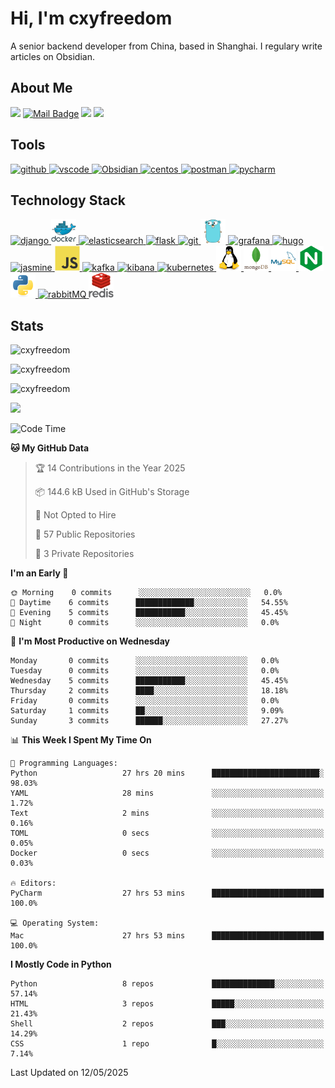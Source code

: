 # Hi, I'm cxyfreedom

A senior backend developer from China, based in Shanghai. I regulary write articles on Obsidian.

## About Me

[![](https://visitor-badge.laobi.icu/badge?page_id=cxyfreedom.cxyfreedom)](https://visitor-badge.laobi.icu/badge?page_id=cxyfreedom.cxyfreedom)
[![Mail Badge](https://img.shields.io/badge/-gmail-c14438?style=flat&logo=Gmail&logoColor=white&link=mailto:eryajf@163.com)](mailto:cxyfreedom@gmail.com)
[![](https://img.shields.io/github/stars/cxyfreedom?color=fefb7b&logo=Undertale)](https://github-readme-stats.vercel.app/api?username=cxyfreedom&hide_title=false&hide_border=true&show_icons=true&include_all_commits=true&line_height=20&bg_color=0,EC6C6C,FFD479,FFFC79,73FA79&theme=graywhite&locale=cn)
[![](https://img.shields.io/github/followers/cxyfreedom?color=27da6b&logo=Handshake)](https://github.com/cxyfreedom?tab=followers)

## Tools

<a href="https://github.com" target="_blank"> <img src="https://cdn.jsdelivr.net/gh/devicons/devicon/icons/github/github-original.svg" alt="github" width="40" height="40"/> </a> <a href="https://code.visualstudio.com/" target="_blank"> <img src="https://cdn.jsdelivr.net/gh/devicons/devicon/icons/vscode/vscode-original.svg" alt="vscode" width="40" height="40"/> </a> <a href="https://obsidian.md/" target="_blank"> <img src="https://obsidian.md/favicon.ico" alt="Obsidian" width="40" height="40"/> </a> <a href="https://www.centos.org/" target="_blank"> <img src="https://cdn.jsdelivr.net/gh/devicons/devicon/icons/centos/centos-original.svg" alt="centos" width="40" height="40"/> </a> <a href="https://postman.com" target="_blank" rel="noreferrer"> <img src="https://www.vectorlogo.zone/logos/getpostman/getpostman-icon.svg" alt="postman" width="40" height="40"/> </a> <a href="https://postman.com" target="_blank" rel="noreferrer"> <img src="https://cdn.jsdelivr.net/gh/devicons/devicon/icons/pycharm/pycharm-original.svg" alt="pycharm" width="40" height="40"/> </a>

## Technology Stack

<a href="https://www.djangoproject.com/" target="_blank" rel="noreferrer"> <img src="https://cdn.worldvectorlogo.com/logos/django.svg" alt="django" width="40" height="40"/> </a> <a href="https://www.docker.com/" target="_blank" rel="noreferrer"> <img src="https://raw.githubusercontent.com/devicons/devicon/master/icons/docker/docker-original-wordmark.svg" alt="docker" width="40" height="40"/> </a> <a href="https://www.elastic.co" target="_blank" rel="noreferrer"> <img src="https://www.vectorlogo.zone/logos/elastic/elastic-icon.svg" alt="elasticsearch" width="40" height="40"/> </a> <a href="https://flask.palletsprojects.com/" target="_blank" rel="noreferrer"> <img src="https://www.vectorlogo.zone/logos/pocoo_flask/pocoo_flask-icon.svg" alt="flask" width="40" height="40"/> </a> <a href="https://git-scm.com/" target="_blank" rel="noreferrer"> <img src="https://www.vectorlogo.zone/logos/git-scm/git-scm-icon.svg" alt="git" width="40" height="40"/> </a> <a href="https://golang.org" target="_blank" rel="noreferrer"> <img src="https://raw.githubusercontent.com/devicons/devicon/master/icons/go/go-original.svg" alt="go" width="40" height="40"/> </a> <a href="https://grafana.com" target="_blank" rel="noreferrer"> <img src="https://www.vectorlogo.zone/logos/grafana/grafana-icon.svg" alt="grafana" width="40" height="40"/> </a> <a href="https://gohugo.io/" target="_blank" rel="noreferrer"> <img src="https://api.iconify.design/logos-hugo.svg" alt="hugo" width="40" height="40"/> </a> <a href="https://jasmine.github.io/" target="_blank" rel="noreferrer"> <img src="https://www.vectorlogo.zone/logos/jasmine/jasmine-icon.svg" alt="jasmine" width="40" height="40"/> </a> <a href="https://developer.mozilla.org/en-US/docs/Web/JavaScript" target="_blank" rel="noreferrer"> <img src="https://raw.githubusercontent.com/devicons/devicon/master/icons/javascript/javascript-original.svg" alt="javascript" width="40" height="40"/> </a> <a href="https://kafka.apache.org/" target="_blank" rel="noreferrer"> <img src="https://www.vectorlogo.zone/logos/apache_kafka/apache_kafka-icon.svg" alt="kafka" width="40" height="40"/> </a> <a href="https://www.elastic.co/kibana" target="_blank" rel="noreferrer"> <img src="https://www.vectorlogo.zone/logos/elasticco_kibana/elasticco_kibana-icon.svg" alt="kibana" width="40" height="40"/> </a> <a href="https://kubernetes.io" target="_blank" rel="noreferrer"> <img src="https://www.vectorlogo.zone/logos/kubernetes/kubernetes-icon.svg" alt="kubernetes" width="40" height="40"/> </a> <a href="https://www.linux.org/" target="_blank" rel="noreferrer"> <img src="https://raw.githubusercontent.com/devicons/devicon/master/icons/linux/linux-original.svg" alt="linux" width="40" height="40"/> </a> <a href="https://www.mongodb.com/" target="_blank" rel="noreferrer"> <img src="https://raw.githubusercontent.com/devicons/devicon/master/icons/mongodb/mongodb-original-wordmark.svg" alt="mongodb" width="40" height="40"/> </a> <a href="https://www.mysql.com/" target="_blank" rel="noreferrer"> <img src="https://raw.githubusercontent.com/devicons/devicon/master/icons/mysql/mysql-original-wordmark.svg" alt="mysql" width="40" height="40"/> </a> <a href="https://www.nginx.com" target="_blank" rel="noreferrer"> <img src="https://raw.githubusercontent.com/devicons/devicon/master/icons/nginx/nginx-original.svg" alt="nginx" width="40" height="40"/> </a> <a href="https://www.python.org" target="_blank" rel="noreferrer"> <img src="https://raw.githubusercontent.com/devicons/devicon/master/icons/python/python-original.svg" alt="python" width="40" height="40"/> </a> <a href="https://www.rabbitmq.com" target="_blank" rel="noreferrer"> <img src="https://www.vectorlogo.zone/logos/rabbitmq/rabbitmq-icon.svg" alt="rabbitMQ" width="40" height="40"/> </a> <a href="https://redis.io" target="_blank" rel="noreferrer"> <img src="https://raw.githubusercontent.com/devicons/devicon/master/icons/redis/redis-original-wordmark.svg" alt="redis" width="40" height="40"/> </a> 

## Stats

<p><img src="https://github-readme-stats.vercel.app/api?username=cxyfreedom&theme=material-palenight&hide_border=false&include_all_commits=false&count_private=false" alt="cxyfreedom" /></p>
<p><img src="https://github-readme-streak-stats.herokuapp.com/?user=cxyfreedom&theme=material-palenight&hide_border=false" alt="cxyfreedom" /></p>
<p><img src="https://github-readme-stats.vercel.app/api/top-langs/?username=cxyfreedom&theme=material-palenight&hide_border=false&include_all_commits=false&count_private=false&layout=compact" alt="cxyfreedom" /></p>

![](https://github-profile-trophy.vercel.app/?username=cxyfreedom&theme=dracula&no-frame=false&no-bg=false&margin-w=4)

<!--START_SECTION:waka-->
![Code Time](http://img.shields.io/badge/Code%20Time-5%2C172%20hrs%2039%20mins-blue)

**🐱 My GitHub Data** 

> 🏆 14 Contributions in the Year 2025
 > 
> 📦 144.6 kB Used in GitHub's Storage 
 > 
> 🚫 Not Opted to Hire
 > 
> 📜 57 Public Repositories 
 > 
> 🔑 3 Private Repositories  
 > 
**I'm an Early 🐤** 

```text
🌞 Morning    0 commits      ░░░░░░░░░░░░░░░░░░░░░░░░░   0.0% 
🌆 Daytime    6 commits      █████████████░░░░░░░░░░░░   54.55% 
🌃 Evening    5 commits      ███████████░░░░░░░░░░░░░░   45.45% 
🌙 Night      0 commits      ░░░░░░░░░░░░░░░░░░░░░░░░░   0.0%

```
📅 **I'm Most Productive on Wednesday** 

```text
Monday       0 commits      ░░░░░░░░░░░░░░░░░░░░░░░░░   0.0% 
Tuesday      0 commits      ░░░░░░░░░░░░░░░░░░░░░░░░░   0.0% 
Wednesday    5 commits      ███████████░░░░░░░░░░░░░░   45.45% 
Thursday     2 commits      ████░░░░░░░░░░░░░░░░░░░░░   18.18% 
Friday       0 commits      ░░░░░░░░░░░░░░░░░░░░░░░░░   0.0% 
Saturday     1 commits      ██░░░░░░░░░░░░░░░░░░░░░░░   9.09% 
Sunday       3 commits      ██████░░░░░░░░░░░░░░░░░░░   27.27%

```


📊 **This Week I Spent My Time On** 

```text
💬 Programming Languages: 
Python                   27 hrs 20 mins      ████████████████████████░   98.03% 
YAML                     28 mins             ░░░░░░░░░░░░░░░░░░░░░░░░░   1.72% 
Text                     2 mins              ░░░░░░░░░░░░░░░░░░░░░░░░░   0.16% 
TOML                     0 secs              ░░░░░░░░░░░░░░░░░░░░░░░░░   0.05% 
Docker                   0 secs              ░░░░░░░░░░░░░░░░░░░░░░░░░   0.03%

🔥 Editors: 
PyCharm                  27 hrs 53 mins      █████████████████████████   100.0%

💻 Operating System: 
Mac                      27 hrs 53 mins      █████████████████████████   100.0%

```

**I Mostly Code in Python** 

```text
Python                   8 repos             ██████████████░░░░░░░░░░░   57.14% 
HTML                     3 repos             █████░░░░░░░░░░░░░░░░░░░░   21.43% 
Shell                    2 repos             ███░░░░░░░░░░░░░░░░░░░░░░   14.29% 
CSS                      1 repo              █░░░░░░░░░░░░░░░░░░░░░░░░   7.14%

```



 Last Updated on 12/05/2025
<!--END_SECTION:waka-->

<!--
**cxyfreedom/cxyfreedom** is a ✨ _special_ ✨ repository because its `README.md` (this file) appears on your GitHub profile.

Here are some ideas to get you started:

- 🔭 I’m currently working on ...
- 🌱 I’m currently learning ...
- 👯 I’m looking to collaborate on ...
- 🤔 I’m looking for help with ...
- 💬 Ask me about ...
- 📫 How to reach me: ...
- 😄 Pronouns: ...
- ⚡ Fun fact: ...
-->
